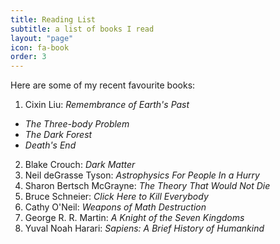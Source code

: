 ```yaml
---
title: Reading List
subtitle: a list of books I read
layout: "page"
icon: fa-book
order: 3
---
```


Here are some of my recent favourite books:

1. Cixin Liu: *Remembrance of Earth's Past*
  - *The Three-body Problem*
  - *The Dark Forest*
  - *Death's End*
2. Blake Crouch: *Dark Matter*
3. Neil deGrasse Tyson: *Astrophysics For People In a Hurry*
4. Sharon Bertsch McGrayne: *The Theory That Would Not Die*
5. Bruce Schneier: *Click Here to Kill Everybody*
6. Cathy O'Neil: *Weapons of Math Destruction*
7. George R. R. Martin: *A Knight of the Seven Kingdoms*
8. Yuval Noah Harari: *Sapiens: A Brief History of Humankind*

